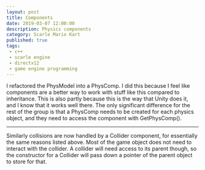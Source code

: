 ```yaml
---
layout: post
title: Components
date: 2019-03-07 12:00:00
description: Physics components
category: Scarle Mario Kart
published: true
tags:
 - c++
 - scarle engine
 - directx12
 - game engine programming
---
```

I refactored the PhysModel into a PhysComp. I did this because I feel like components are a better way to work with stuff like this compared to inheritance. This is also partly because this is the way that Unity does it, and I know that it works well there. The only significant difference for the rest of the group is that a PhysComp needs to be created for each physics object, and they need to access the component with GetPhysComp().

----
Similarly collisions are now handled by a Collider component, for essentially the same reasons listed above. Most of the game object does not need to interact with the collider. A collider will need access to its parent though, so the constructor for a Collider will pass down a pointer of the parent object to store for that.

